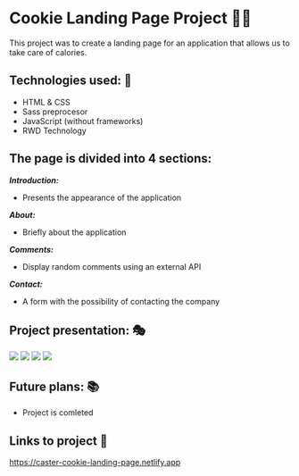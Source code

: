# Cookie Landing Page Project 🍪🐪

This project was to create a landing page for an application that allows us to take care of calories. </br>

## Technologies used: 📐
- HTML & CSS </br>
- Sass preprocesor </br>
- JavaScript (without frameworks) </br>
- RWD Technology

## The page is divided into 4 sections: 
 ***Introduction:*** </br>
- Presents the appearance of the application 

 ***About:*** </br>
- Briefly about the application

 ***Comments:*** </br>
- Display random comments using an external API

 ***Contact:*** </br>
- A form with the possibility of contacting the company

## Project presentation: 🎭

![](https://github.com/daniel-dabrowski-177/photos/blob/main/cookie-1.PNG)
![](https://github.com/daniel-dabrowski-177/photos/blob/main/cookie-2.PNG)
![](https://github.com/daniel-dabrowski-177/photos/blob/main/cookie-7.PNG)
![](https://github.com/daniel-dabrowski-177/photos/blob/main/cookie-6.PNG)


## Future plans: 📚
- Project is comleted

## Links to project 🔗
https://caster-cookie-landing-page.netlify.app
